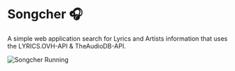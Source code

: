 # Songcher 🎧
A simple web application search for Lyrics and Artists information that uses the LYRICS.OVH-API &amp; TheAudioDB-API. 

![Songcher Running](https://github.com/dflr10/Songcher/blob/main/Animation.gif)
